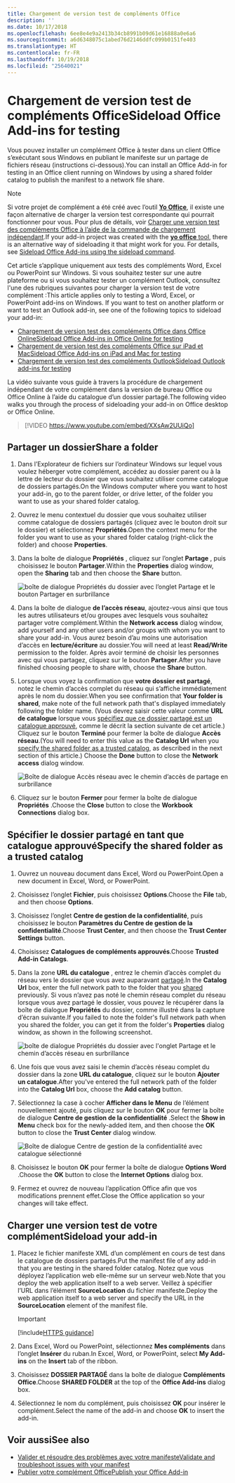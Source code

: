 ```yaml
---
title: Chargement de version test de compléments Office
description: ''
ms.date: 10/17/2018
ms.openlocfilehash: 6ee8e4e9a2413b34cb8991b09d61e16888a0e6a6
ms.sourcegitcommit: a6d6348075c1abed76d2146ddfc099b0151fe403
ms.translationtype: HT
ms.contentlocale: fr-FR
ms.lasthandoff: 10/19/2018
ms.locfileid: "25640021"
---
```

# <a name="sideload-office-add-ins-for-testing"></a><span data-ttu-id="dc158-102">Chargement de version test de compléments Office</span><span class="sxs-lookup"><span data-stu-id="dc158-102">Sideload Office Add-ins for testing</span></span>

<span data-ttu-id="dc158-103">Vous pouvez installer un complément Office à tester dans un client Office s’exécutant sous Windows en publiant le manifeste sur un partage de fichiers réseau (instructions ci-dessous).</span><span class="sxs-lookup"><span data-stu-id="dc158-103">You can install an Office Add-in for testing in an Office client running on Windows by using a shared folder catalog to publish the manifest to a network file share.</span></span>

> [!NOTE]
> <span data-ttu-id="dc158-p101">Si votre projet de complément a été créé avec l’outil [**Yo Office**](https://github.com/OfficeDev/generator-office), il existe une façon alternative de charger la version test correspondante qui pourrait fonctionner pour vous. Pour plus de détails, voir [Charger une version test des compléments Office à l’aide de la commande de chargement indépendant](sideload-office-addin-using-sideload-command.md).</span><span class="sxs-lookup"><span data-stu-id="dc158-p101">If your add-in project was created with the [**yo office** tool](https://github.com/OfficeDev/generator-office), there is an alternative way of sideloading it that might work for you. For details, see [Sideload Office Add-ins using the sideload command](sideload-office-addin-using-sideload-command.md).</span></span>

<span data-ttu-id="dc158-p102">Cet article s’applique uniquement aux tests des compléments Word, Excel ou PowerPoint sur Windows. Si vous souhaitez tester sur une autre plateforme ou si vous souhaitez tester un complément Outlook, consultez l'une des rubriques suivantes pour charger la version test de votre complément :</span><span class="sxs-lookup"><span data-stu-id="dc158-p102">This article applies only to testing a Word, Excel, or PowerPoint add-ins on Windows. If you want to test on another platform or want to test an Outlook add-in, see one of the following topics to sideload your add-in:</span></span>

- [<span data-ttu-id="dc158-108">Chargement de version test des compléments Office dans Office Online</span><span class="sxs-lookup"><span data-stu-id="dc158-108">Sideload Office Add-ins in Office Online for testing</span></span>](sideload-office-add-ins-for-testing.md)
- [<span data-ttu-id="dc158-109">Chargement de version test des compléments Office sur iPad et Mac</span><span class="sxs-lookup"><span data-stu-id="dc158-109">Sideload Office Add-ins on iPad and Mac for testing</span></span>](sideload-an-office-add-in-on-ipad-and-mac.md)
- [<span data-ttu-id="dc158-110">Chargement de version test des compléments Outlook</span><span class="sxs-lookup"><span data-stu-id="dc158-110">Sideload Outlook add-ins for testing</span></span>](https://docs.microsoft.com/outlook/add-ins/sideload-outlook-add-ins-for-testing)


<span data-ttu-id="dc158-111">La vidéo suivante vous guide à travers la procédure de chargement indépendant de votre complément dans la version de bureau Office ou Office Online à l’aide du catalogue d’un dossier partagé.</span><span class="sxs-lookup"><span data-stu-id="dc158-111">The following video walks you through the process of sideloading your add-in on Office desktop or Office Online.</span></span>  


> [!VIDEO https://www.youtube.com/embed/XXsAw2UUiQo]


## <a name="share-a-folder"></a><span data-ttu-id="dc158-112">Partager un dossier</span><span class="sxs-lookup"><span data-stu-id="dc158-112">Share a folder</span></span>

1. <span data-ttu-id="dc158-113">Dans l’Explorateur de fichiers sur l’ordinateur Windows sur lequel vous voulez héberger votre complément, accédez au dossier parent ou à la lettre de lecteur du dossier que vous souhaitez utiliser comme catalogue de dossiers partagés.</span><span class="sxs-lookup"><span data-stu-id="dc158-113">On the Windows computer where you want to host your add-in, go to the parent folder, or drive letter, of the folder you want to use as your shared folder catalog.</span></span>

2. <span data-ttu-id="dc158-114">Ouvrez le menu contextuel du dossier que vous souhaitez utiliser comme catalogue de dossiers partagés (cliquez avec le bouton droit sur le dossier) et sélectionnez **Propriétés**.</span><span class="sxs-lookup"><span data-stu-id="dc158-114">Open the context menu for the folder you want to use as your shared folder catalog (right-click the folder) and choose **Properties**.</span></span>

3. <span data-ttu-id="dc158-115">Dans la boîte de dialogue **Propriétés** , cliquez sur l’onglet **Partage** , puis choisissez le bouton **Partager**.</span><span class="sxs-lookup"><span data-stu-id="dc158-115">Within the **Properties** dialog window, open the **Sharing** tab and then choose the **Share** button.</span></span>

    ![boîte de dialogue Propriétés du dossier avec l’onglet Partage et le bouton Partager en surbrillance](../images/sideload-windows-properties-dialog.png)

4. <span data-ttu-id="dc158-117">Dans la boîte de dialogue **de l’accès réseau**, ajoutez-vous ainsi que tous les autres utilisateurs et/ou groupes avec lesquels vous souhaitez partager votre complément.</span><span class="sxs-lookup"><span data-stu-id="dc158-117">Within the **Network access** dialog window, add yourself and any other users and/or groups with whom you want to share your add-in.</span></span> <span data-ttu-id="dc158-118">Vous aurez besoin d’au moins une autorisation d’accès en **lecture/écriture** au dossier.</span><span class="sxs-lookup"><span data-stu-id="dc158-118">You will need at least **Read/Write** permission to the folder.</span></span> <span data-ttu-id="dc158-119">Après avoir terminé de choisir les personnes avec qui vous partagez, cliquez sur le bouton **Partager**.</span><span class="sxs-lookup"><span data-stu-id="dc158-119">After you have finished choosing people to share with, choose the **Share** button.</span></span>

5. <span data-ttu-id="dc158-120">Lorsque vous voyez la confirmation que **votre dossier est partagé**, notez le chemin d’accès complet du réseau qui s’affiche immédiatement après le nom du dossier.</span><span class="sxs-lookup"><span data-stu-id="dc158-120">When you see confirmation that **Your folder is shared**, make note of the full network path that's displayed immediately following the folder name.</span></span> <span data-ttu-id="dc158-121">(Vous devrez saisir cette valeur comme **URL de catalogue** lorsque vous [spécifiez que ce dossier partagé est un catalogue approuvé](#specify-the-shared-folder-as-a-trusted-catalog), comme le décrit la section suivante de cet article.) Cliquez sur le bouton **Terminé** pour fermer la boîte de dialogue **Accès réseau**.</span><span class="sxs-lookup"><span data-stu-id="dc158-121">(You will need to enter this value as the **Catalog Url** when you [specify the shared folder as a trusted catalog](#specify-the-shared-folder-as-a-trusted-catalog), as described in the next section of this article.) Choose the **Done** button to close the **Network access** dialog window.</span></span>

   ![Boîte de dialogue Accès réseau avec le chemin d’accès de partage en surbrillance](../images/sideload-windows-network-access-dialog.png)

6. <span data-ttu-id="dc158-123">Cliquez sur le bouton **Fermer** pour fermer la boîte de dialogue **Propriétés** .</span><span class="sxs-lookup"><span data-stu-id="dc158-123">Choose the **Close** button to close the **Workbook Connections** dialog box.</span></span>

## <a name="specify-the-shared-folder-as-a-trusted-catalog"></a><span data-ttu-id="dc158-124">Spécifier le dossier partagé en tant que catalogue approuvé</span><span class="sxs-lookup"><span data-stu-id="dc158-124">Specify the shared folder as a trusted catalog</span></span>
      
1. <span data-ttu-id="dc158-125">Ouvrez un nouveau document dans Excel, Word ou PowerPoint.</span><span class="sxs-lookup"><span data-stu-id="dc158-125">Open a new document in Excel, Word, or PowerPoint.</span></span>
    
2. <span data-ttu-id="dc158-126">Choisissez l’onglet **Fichier**, puis choisissez **Options**.</span><span class="sxs-lookup"><span data-stu-id="dc158-126">Choose the **File** tab, and then choose **Options**.</span></span>
    
3. <span data-ttu-id="dc158-127">Choisissez l’onglet **Centre de gestion de la confidentialité**, puis choisissez le bouton **Paramètres du Centre de gestion de la confidentialité**.</span><span class="sxs-lookup"><span data-stu-id="dc158-127">Choose **Trust Center**, and then choose the **Trust Center Settings** button.</span></span>
    
4. <span data-ttu-id="dc158-128">Choisissez **Catalogues de compléments approuvés**.</span><span class="sxs-lookup"><span data-stu-id="dc158-128">Choose  **Trusted Add-in Catalogs**.</span></span>
    
5. <span data-ttu-id="dc158-129">Dans la zone **URL du catalogue** , entrez le chemin d’accès complet du réseau vers le dossier que vous avez auparavant [partagé](#share-a-folder).</span><span class="sxs-lookup"><span data-stu-id="dc158-129">In the **Catalog Url** box, enter the full network path to the folder that you [shared](#share-a-folder) previously.</span></span> <span data-ttu-id="dc158-130">Si vous n’avez pas noté le chemin réseau complet du réseau lorsque vous avez partagé le dossier, vous pouvez le récupérer dans la boîte de dialogue **Propriétés** du dossier, comme illustré dans la capture d’écran suivante.</span><span class="sxs-lookup"><span data-stu-id="dc158-130">If you failed to note the folder's full network path when you shared the folder, you can get it from the folder's **Properties** dialog window, as shown in the following screenshot.</span></span> 

    ![boîte de dialogue Propriétés du dossier avec l'onglet Partage et le chemin d’accès réseau en surbrillance](../images/sideload-windows-properties-dialog-2.png)
    
6. <span data-ttu-id="dc158-132">Une fois que vous avez saisi le chemin d’accès réseau complet du dossier dans la zone **URL du catalogue**, cliquez sur le bouton **Ajouter un catalogue**.</span><span class="sxs-lookup"><span data-stu-id="dc158-132">After you've entered the full network path of the folder into the **Catalog Url** box, choose the **Add catalog** button.</span></span>

7. <span data-ttu-id="dc158-133">Sélectionnez la case à cocher **Afficher dans le Menu** de l’élément nouvellement ajouté, puis cliquez sur le bouton **OK** pour fermer la boîte de dialogue **Centre de gestion de la confidentialité** .</span><span class="sxs-lookup"><span data-stu-id="dc158-133">Select the **Show in Menu** check box for the newly-added item, and then choose the **OK** button to close the **Trust Center** dialog window.</span></span> 

    ![Boîte de dialogue Centre de gestion de la confidentialité avec catalogue sélectionné](../images/sideload-windows-trust-center-dialog.png)

8. <span data-ttu-id="dc158-135">Choisissez le bouton **OK** pour fermer la boîte de dialogue **Options Word** .</span><span class="sxs-lookup"><span data-stu-id="dc158-135">Choose the  **OK** button to close the **Internet Options** dialog box.</span></span>

9. <span data-ttu-id="dc158-136">Fermez et ouvrez de nouveau l’application Office afin que vos modifications prennent effet.</span><span class="sxs-lookup"><span data-stu-id="dc158-136">Close the Office application so your changes will take effect.</span></span>
    

## <a name="sideload-your-add-in"></a><span data-ttu-id="dc158-137">Charger une version test de votre complément</span><span class="sxs-lookup"><span data-stu-id="dc158-137">Sideload your add-in</span></span>


1. <span data-ttu-id="dc158-138">Placez le fichier manifeste XML d’un complément en cours de test dans le catalogue de dossiers partagés.</span><span class="sxs-lookup"><span data-stu-id="dc158-138">Put the manifest file of any add-in that you are testing in the shared folder catalog.</span></span> <span data-ttu-id="dc158-139">Notez que vous déployez l’application web elle-même sur un serveur web.</span><span class="sxs-lookup"><span data-stu-id="dc158-139">Note that you deploy the web application itself to a web server.</span></span> <span data-ttu-id="dc158-140">Veillez à spécifier l’URL dans l’élément **SourceLocation** du fichier manifeste.</span><span class="sxs-lookup"><span data-stu-id="dc158-140">Deploy the web application itself to a web server and specify the URL in the  **SourceLocation** element of the manifest file.</span></span>

    > [!IMPORTANT]
    > [!include[HTTPS guidance](../includes/https-guidance.md)]

2. <span data-ttu-id="dc158-141">Dans Excel, Word ou PowerPoint, sélectionnez **Mes compléments** dans l’onglet **Insérer** du ruban.</span><span class="sxs-lookup"><span data-stu-id="dc158-141">In Excel, Word, or PowerPoint, select **My Add-ins** on the **Insert** tab of the ribbon.</span></span>

3. <span data-ttu-id="dc158-142">Choisissez **DOSSIER PARTAGÉ** dans la boîte de dialogue **Compléments Office**.</span><span class="sxs-lookup"><span data-stu-id="dc158-142">Choose **SHARED FOLDER** at the top of the **Office Add-ins** dialog box.</span></span>

4. <span data-ttu-id="dc158-143">Sélectionnez le nom du complément, puis choisissez **OK** pour insérer le complément.</span><span class="sxs-lookup"><span data-stu-id="dc158-143">Select the name of the add-in and choose **OK** to insert the add-in.</span></span>


## <a name="see-also"></a><span data-ttu-id="dc158-144">Voir aussi</span><span class="sxs-lookup"><span data-stu-id="dc158-144">See also</span></span>

- [<span data-ttu-id="dc158-145">Valider et résoudre des problèmes avec votre manifeste</span><span class="sxs-lookup"><span data-stu-id="dc158-145">Validate and troubleshoot issues with your manifest</span></span>](troubleshoot-manifest.md)
- [<span data-ttu-id="dc158-146">Publier votre complément Office</span><span class="sxs-lookup"><span data-stu-id="dc158-146">Publish your Office Add-in</span></span>](../publish/publish.md)
    

